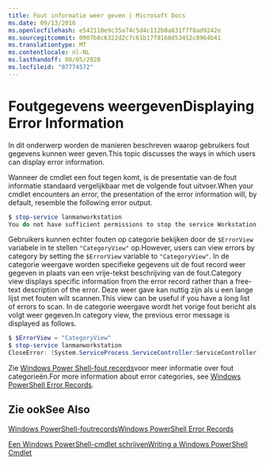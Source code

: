```yaml
---
title: Fout informatie weer geven | Microsoft Docs
ms.date: 09/13/2016
ms.openlocfilehash: e542110e9c35a74c5d4c112b0a831f7f8ad9242e
ms.sourcegitcommit: 0907b8c6322d2c7c61b17f8168d53452c8964b41
ms.translationtype: MT
ms.contentlocale: nl-NL
ms.lasthandoff: 08/05/2020
ms.locfileid: "87774572"
---
```

# <a name="displaying-error-information"></a><span data-ttu-id="7b197-102">Foutgegevens weergeven</span><span class="sxs-lookup"><span data-stu-id="7b197-102">Displaying Error Information</span></span>

<span data-ttu-id="7b197-103">In dit onderwerp worden de manieren beschreven waarop gebruikers fout gegevens kunnen weer geven.</span><span class="sxs-lookup"><span data-stu-id="7b197-103">This topic discusses the ways in which users can display error information.</span></span>

<span data-ttu-id="7b197-104">Wanneer de cmdlet een fout tegen komt, is de presentatie van de fout informatie standaard vergelijkbaar met de volgende fout uitvoer.</span><span class="sxs-lookup"><span data-stu-id="7b197-104">When your cmdlet encounters an error, the presentation of the error information will, by default, resemble the following error output.</span></span>

```powershell
$ stop-service lanmanworkstation
You do not have sufficient permissions to stop the service Workstation.
```

<span data-ttu-id="7b197-105">Gebruikers kunnen echter fouten op categorie bekijken door de `$ErrorView` variabele in te stellen `"CategoryView"` op.</span><span class="sxs-lookup"><span data-stu-id="7b197-105">However, users can view errors by category by setting the `$ErrorView` variable to `"CategoryView"`.</span></span> <span data-ttu-id="7b197-106">In de categorie weergave worden specifieke gegevens uit de fout record weer gegeven in plaats van een vrije-tekst beschrijving van de fout.</span><span class="sxs-lookup"><span data-stu-id="7b197-106">Category view displays specific information from the error record rather than a free-text description of the error.</span></span> <span data-ttu-id="7b197-107">Deze weer gave kan nuttig zijn als u een lange lijst met fouten wilt scannen.</span><span class="sxs-lookup"><span data-stu-id="7b197-107">This view can be useful if you have a long list of errors to scan.</span></span> <span data-ttu-id="7b197-108">In de categorie weergave wordt het vorige fout bericht als volgt weer gegeven.</span><span class="sxs-lookup"><span data-stu-id="7b197-108">In category view, the previous error message is displayed as follows.</span></span>

```powershell
$ $ErrorView = "CategoryView"
$ stop-service lanmanworkstation
CloseError: (System.ServiceProcess.ServiceController:ServiceController) [stop-service], ServiceCommandException
```

<span data-ttu-id="7b197-109">Zie [Windows Power Shell-fout records](./windows-powershell-error-records.md)voor meer informatie over fout categorieën.</span><span class="sxs-lookup"><span data-stu-id="7b197-109">For more information about error categories, see [Windows PowerShell Error Records](./windows-powershell-error-records.md).</span></span>

## <a name="see-also"></a><span data-ttu-id="7b197-110">Zie ook</span><span class="sxs-lookup"><span data-stu-id="7b197-110">See Also</span></span>

[<span data-ttu-id="7b197-111">Windows PowerShell-foutrecords</span><span class="sxs-lookup"><span data-stu-id="7b197-111">Windows PowerShell Error Records</span></span>](./windows-powershell-error-records.md)

[<span data-ttu-id="7b197-112">Een Windows PowerShell-cmdlet schrijven</span><span class="sxs-lookup"><span data-stu-id="7b197-112">Writing a Windows PowerShell Cmdlet</span></span>](./writing-a-windows-powershell-cmdlet.md)
